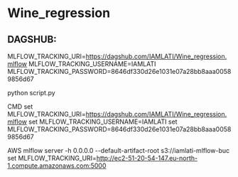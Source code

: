# Wine_regression

## DAGSHUB:
MLFLOW_TRACKING_URI=https://dagshub.com/IAMLATI/Wine_regression.mlflow
MLFLOW_TRACKING_USERNAME=IAMLATI
MLFLOW_TRACKING_PASSWORD=8646df330d26e1031e07a28bb8aaa00589856d67

python script.py


CMD
set MLFLOW_TRACKING_URI=https://dagshub.com/IAMLATI/Wine_regression.mlflow
set MLFLOW_TRACKING_USERNAME=IAMLATI
set MLFLOW_TRACKING_PASSWORD=8646df330d26e1031e07a28bb8aaa00589856d67

AWS
mlflow server -h 0.0.0.0 --default-artifact-root s3://iamlati-mlflow-buc
set MLFLOW_TRACKING_URI=http://ec2-51-20-54-147.eu-north-1.compute.amazonaws.com:5000
